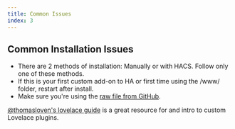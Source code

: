 ```yaml
---
title: Common Issues
index: 3
---
```


## Common Installation Issues

* There are 2 methods of installation: Manually or with HACS. Follow only one of these methods.
* If this is your first custom add-on to HA or first time using the /www/ folder, restart after install.
* Make sure you're using the [raw file from GitHub](https://github.com/thomasloven/hass-config/wiki/Lovelace-Plugins#2-download-the-plugin).

[@thomasloven's lovelace guide](https://github.com/thomasloven/hass-config/wiki/Lovelace-Plugins) is a great resource for and intro to custom Lovelace plugins.
